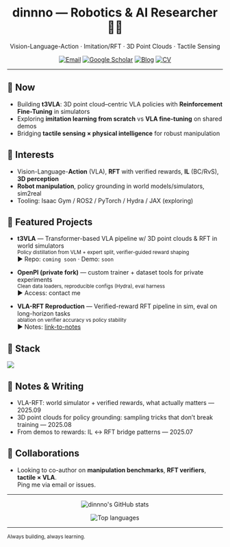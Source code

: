 <!--### Hi there 👋

**dinnno/dinnno** is a ✨ _special_ ✨ repository because its `README.md` (this file) appears on your GitHub profile.

Here are some ideas to get you started:

- 🔭 I’m currently working on ...
- 🌱 I’m currently learning ...
- 👯 I’m looking to collaborate on ...
- 🤔 I’m looking for help with ...
- 💬 Ask me about ...
- 📫 How to reach me: ...
- 😄 Pronouns: ...
- ⚡ Fun fact: ...


<div align=center>
[![dinnno's GitHub stats](https://github-readme-stats.vercel.app/api?username=dinnno&count_private=true&include_all_commits=true&show_icons=true&theme=gruvbox)](https://github.com/dinnno/github-readme-stats)
</div>

-->

<!-- 헤더 -->
<h1 align="center">dinnno — Robotics & AI Researcher 🤖🧠</h1>
<p align="center">Vision-Language-Action · Imitation/RFT · 3D Point Clouds · Tactile Sensing</p>

<!-- 주요 배지: 필요 없으면 링크 지워도 됩니다 -->
<p align="center">
  <a href="mailto:your.name@domain.com"><img alt="Email" src="https://img.shields.io/badge/Contact-Email-informational?logo=gmail"></a>
  <a href="https://scholar.google.com/citations?user=YOUR_ID"><img alt="Google Scholar" src="https://img.shields.io/badge/Google%20Scholar-4285F4?logo=googlescholar&logoColor=white"></a>
  <a href="https://yourblog.example.com"><img alt="Blog" src="https://img.shields.io/badge/Blog-000?logo=githubpages&logoColor=white"></a>
  <a href="https://your-cv-link.example.com"><img alt="CV" src="https://img.shields.io/badge/CV-PDF-4B9AE5"></a>
</p>

---

## 🔭 Now
- Building **t3VLA**: 3D point cloud–centric VLA policies with **Reinforcement Fine-Tuning** in simulators  
- Exploring **imitation learning from scratch** vs **VLA fine-tuning** on shared demos  
- Bridging **tactile sensing × physical intelligence** for robust manipulation

## 🧭 Interests
- Vision-Language-**Action** (VLA), **RFT** with verified rewards, **IL** (BC/RvS), **3D perception**
- **Robot manipulation**, policy grounding in world models/simulators, sim2real
- Tooling: Isaac Gym / ROS2 / PyTorch / Hydra / JAX (exploring)

## 🚀 Featured Projects
- **t3VLA** — Transformer-based VLA pipeline w/ 3D point clouds & RFT in world simulators  
  <sub>Policy distillation from VLM + expert split, verifier-guided reward shaping</sub>  
  ▶︎ Repo: <code>coming soon</code> · Demo: <code>soon</code>

- **OpenPI (private fork)** — custom trainer + dataset tools for private experiments  
  <sub>Clean data loaders, reproducible configs (Hydra), eval harness</sub>  
  ▶︎ Access: contact me

- **VLA-RFT Reproduction** — Verified-reward RFT pipeline in sim, eval on long-horizon tasks  
  <sub>ablation on verifier accuracy vs policy stability</sub>  
  ▶︎ Notes: [link-to-notes](https://example.com)

## 🧰 Stack
<p>
  <a href="https://skillicons.dev">
    <img src="https://skillicons.dev/icons?i=py,pytorch,tensorflow,cpp,cuda,ros,opencv,linux,docker,git,github,fastapi,bash,aws,gcp,vscode&perline=8" />
  </a>
</p>

## 📓 Notes & Writing
- VLA-RFT: world simulator + verified rewards, what actually matters — 2025.09
- 3D point clouds for policy grounding: sampling tricks that don’t break training — 2025.08
- From demos to rewards: IL ↔ RFT bridge patterns — 2025.07

## 🤝 Collaborations
- Looking to co-author on **manipulation benchmarks**, **RFT verifiers**, **tactile × VLA**.  
  Ping me via email or issues.

---

<!-- 깔끔한 통계 섹션 (중앙 정렬 + 이미지가 링크로 보이는 문제 방지: <p> + <img> 사용) -->
<p align="center">
  <img
    src="https://github-readme-stats.vercel.app/api?username=dinnno&count_private=true&include_all_commits=true&show_icons=true&theme=gruvbox"
    alt="dinnno's GitHub stats"
  />
</p>
<p align="center">
  <img
    src="https://github-readme-stats.vercel.app/api/top-langs/?username=dinnno&layout=compact&theme=gruvbox"
    alt="Top languages"
  />
</p>

---

<sub>Always building, always learning.</sub>
